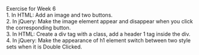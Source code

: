Exercise for Week 6<br>
	1. In HTML: Add an image and two buttons.<br>
	2. In jQuery: Make the image element appear and disappear when you click the corresponding button.<br>
	3. In HTML: Create a div tag with a class, add a header 1 tag inside the div.<br>
	4. In jQuery: Make the appearance of h1 element switch between two style sets when it is Double Clicked.<br>